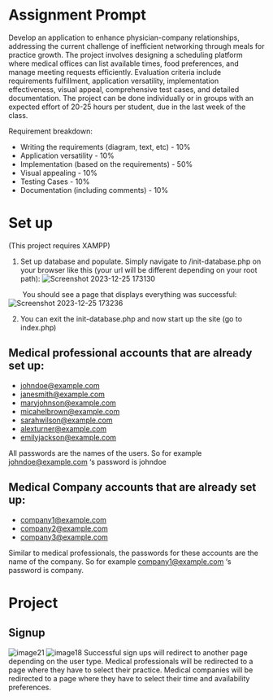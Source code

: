# Assignment Prompt

Develop an application to enhance physician-company relationships, addressing the current challenge of inefficient networking through meals for practice growth. The project involves designing a scheduling platform where medical offices can list available times, food preferences, and manage meeting requests efficiently. Evaluation criteria include requirements fulfillment, application versatility, implementation effectiveness, visual appeal, comprehensive test cases, and detailed documentation. The project can be done individually or in groups with an expected effort of 20-25 hours per student, due in the last week of the class.

Requirement breakdown:

- Writing the requirements (diagram, text, etc) - 10%
- Application versatility - 10%
- Implementation (based on the requirements) - 50%
- Visual appealing - 10%
- Testing Cases - 10%
- Documentation (including comments) - 10%

# Set up
(This project requires XAMPP)

1. Set up database and populate. Simply navigate to /init-database.php on your browser like this (your url will be different depending on your root path):
![Screenshot 2023-12-25 173130](https://github.com/jangel01/CPSC-431-project/assets/60250253/15841db3-c722-43ad-8030-32cf6d9663f9)

&nbsp;&nbsp;&nbsp;&nbsp;&nbsp;&nbsp; You should see a page that displays everything was successful: ![Screenshot 2023-12-25 173236](https://github.com/jangel01/CPSC-431-project/assets/60250253/3f2370d0-0f4e-4df3-bd6f-f6d689875917)

2. You can exit the init-database.php and now start up the site (go to index.php)

## Medical professional accounts that are already set up:
- johndoe@example.com
- janesmith@example.com
- maryjohnson@example.com
- micahelbrown@example.com
- sarahwilson@example.com
- alexturner@example.com
- emilyjackson@example.com

All passwords are the names of the users. So for example johndoe@example.com ‘s password
is johndoe

## Medical Company accounts that are already set up:
- company1@example.com
- company2@example.com
- company3@example.com

Similar to medical professionals, the passwords for these accounts are the name of the
company. So for example company1@example.com ‘s password is company.

# Project

## Signup
![image21](https://github.com/jangel01/CPSC-431-project/assets/60250253/38c07e68-1eb2-4286-832d-aa170ef8370c)
![image18](https://github.com/jangel01/CPSC-431-project/assets/60250253/a1703f4f-3b00-4d86-8e56-72311c69bc65)
Successful sign ups will redirect to another page depending on the user type. Medical professionals will be redirected to a page where they have to select their practice. Medical companies will be redirected to a page where they have to select their time and availability preferences.
